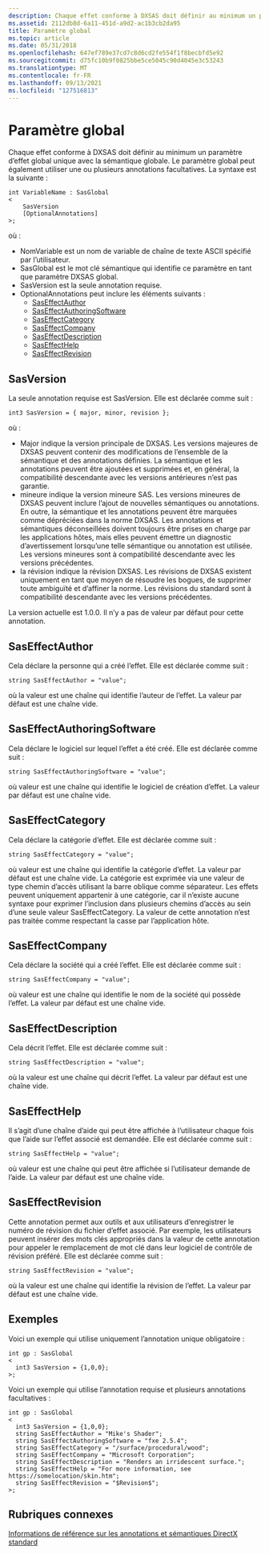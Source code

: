 ```yaml
---
description: Chaque effet conforme à DXSAS doit définir au minimum un paramètre d’effet global unique avec la sémantique globale.
ms.assetid: 2112db8d-6a11-451d-a9d2-ac1b3cb2da95
title: Paramètre global
ms.topic: article
ms.date: 05/31/2018
ms.openlocfilehash: 647ef789e37cd7c8d6cd2fe554f1f8becbfd5e92
ms.sourcegitcommit: d75fc10b9f0825bbe5ce5045c90d4045e3c53243
ms.translationtype: MT
ms.contentlocale: fr-FR
ms.lasthandoff: 09/13/2021
ms.locfileid: "127516813"
---
```

# <a name="global-parameter"></a>Paramètre global

Chaque effet conforme à DXSAS doit définir au minimum un paramètre d’effet global unique avec la sémantique globale. Le paramètre global peut également utiliser une ou plusieurs annotations facultatives. La syntaxe est la suivante :


```
int VariableName : SasGlobal
<
    SasVersion 
    [OptionalAnnotations]
>;
```



où :

-   NomVariable est un nom de variable de chaîne de texte ASCII spécifié par l’utilisateur.
-   SasGlobal est le mot clé sémantique qui identifie ce paramètre en tant que paramètre DXSAS global.
-   SasVersion est la seule annotation requise.
-   OptionalAnnotations peut inclure les éléments suivants :
    -   [SasEffectAuthor](#saseffectauthor)
    -   [SasEffectAuthoringSoftware](#saseffectauthoringsoftware)
    -   [SasEffectCategory](#saseffectcategory)
    -   [SasEffectCompany](#saseffectcompany)
    -   [SasEffectDescription](#saseffectdescription)
    -   [SasEffectHelp](#saseffecthelp)
    -   [SasEffectRevision](#saseffectrevision)

## <a name="sasversion"></a>SasVersion

La seule annotation requise est SasVersion. Elle est déclarée comme suit :


```
int3 SasVersion = { major, minor, revision };
```



où :

-   Major indique la version principale de DXSAS. Les versions majeures de DXSAS peuvent contenir des modifications de l’ensemble de la sémantique et des annotations définies. La sémantique et les annotations peuvent être ajoutées et supprimées et, en général, la compatibilité descendante avec les versions antérieures n’est pas garantie.
-   mineure indique la version mineure SAS. Les versions mineures de DXSAS peuvent inclure l’ajout de nouvelles sémantiques ou annotations. En outre, la sémantique et les annotations peuvent être marquées comme dépréciées dans la norme DXSAS. Les annotations et sémantiques déconseillées doivent toujours être prises en charge par les applications hôtes, mais elles peuvent émettre un diagnostic d’avertissement lorsqu’une telle sémantique ou annotation est utilisée. Les versions mineures sont à compatibilité descendante avec les versions précédentes.
-   la révision indique la révision DXSAS. Les révisions de DXSAS existent uniquement en tant que moyen de résoudre les bogues, de supprimer toute ambiguïté et d’affiner la norme. Les révisions du standard sont à compatibilité descendante avec les versions précédentes.

La version actuelle est 1.0.0. Il n’y a pas de valeur par défaut pour cette annotation.

## <a name="saseffectauthor"></a>SasEffectAuthor

Cela déclare la personne qui a créé l’effet. Elle est déclarée comme suit :


```
string SasEffectAuthor = "value";
```



où la valeur est une chaîne qui identifie l’auteur de l’effet. La valeur par défaut est une chaîne vide.

## <a name="saseffectauthoringsoftware"></a>SasEffectAuthoringSoftware

Cela déclare le logiciel sur lequel l’effet a été créé. Elle est déclarée comme suit :


```
string SasEffectAuthoringSoftware = "value";
```



où valeur est une chaîne qui identifie le logiciel de création d’effet. La valeur par défaut est une chaîne vide.

## <a name="saseffectcategory"></a>SasEffectCategory

Cela déclare la catégorie d’effet. Elle est déclarée comme suit :


```
string SasEffectCategory = "value";
```



où valeur est une chaîne qui identifie la catégorie d’effet. La valeur par défaut est une chaîne vide. La catégorie est exprimée via une valeur de type chemin d’accès utilisant la barre oblique comme séparateur. Les effets peuvent uniquement appartenir à une catégorie, car il n’existe aucune syntaxe pour exprimer l’inclusion dans plusieurs chemins d’accès au sein d’une seule valeur SasEffectCategory. La valeur de cette annotation n’est pas traitée comme respectant la casse par l’application hôte.

## <a name="saseffectcompany"></a>SasEffectCompany

Cela déclare la société qui a créé l’effet. Elle est déclarée comme suit :


```
string SasEffectCompany = "value";
```



où valeur est une chaîne qui identifie le nom de la société qui possède l’effet. La valeur par défaut est une chaîne vide.

## <a name="saseffectdescription"></a>SasEffectDescription

Cela décrit l’effet. Elle est déclarée comme suit :


```
string SasEffectDescription = "value";
```



où la valeur est une chaîne qui décrit l’effet. La valeur par défaut est une chaîne vide.

## <a name="saseffecthelp"></a>SasEffectHelp

Il s’agit d’une chaîne d’aide qui peut être affichée à l’utilisateur chaque fois que l’aide sur l’effet associé est demandée. Elle est déclarée comme suit :


```
string SasEffectHelp = "value";
```



où valeur est une chaîne qui peut être affichée si l’utilisateur demande de l’aide. La valeur par défaut est une chaîne vide.

## <a name="saseffectrevision"></a>SasEffectRevision

Cette annotation permet aux outils et aux utilisateurs d’enregistrer le numéro de révision du fichier d’effet associé. Par exemple, les utilisateurs peuvent insérer des mots clés appropriés dans la valeur de cette annotation pour appeler le remplacement de mot clé dans leur logiciel de contrôle de révision préféré. Elle est déclarée comme suit :


```
string SasEffectRevision = "value";
```



où la valeur est une chaîne qui identifie la révision de l’effet. La valeur par défaut est une chaîne vide.

## <a name="examples"></a>Exemples

Voici un exemple qui utilise uniquement l’annotation unique obligatoire :


```
int gp : SasGlobal
<
  int3 SasVersion = {1,0,0};
>;
```



Voici un exemple qui utilise l’annotation requise et plusieurs annotations facultatives :


```
int gp : SasGlobal
<
  int3 SasVersion = {1,0,0};
  string SasEffectAuthor = "Mike's Shader";
  string SasEffectAuthoringSoftware = "fxe 2.5.4";
  string SasEffectCategory = "/surface/procedural/wood";
  string SasEffectCompany = "Microsoft Corporation";
  string SasEffectDescription = "Renders an irridescent surface.";
  string SasEffectHelp = "For more information, see https://somelocation/skin.htm";    
  string SasEffectRevision = "$Revision$";  
>;
```



## <a name="related-topics"></a>Rubriques connexes

<dl> <dt>

[Informations de référence sur les annotations et sémantiques DirectX standard](dx9-graphics-reference-effects-dxsas.md)
</dt> </dl>

 

 



